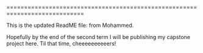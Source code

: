 ============================================================================

This is the updated ReadME file: from Mohammed.

Hopefully by the end of the second term I will be publishing my capstone project here. Til that time, cheeeeeeeeeers!

